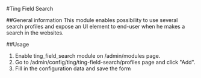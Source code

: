 #Ting Field Search

##General information
This module enables possibility to use several search profiles and expose an UI element to end-user when he makes a search in the websites.

##Usage
1. Enable ting_field_search module on /admin/modules page.
2. Go to /admin/config/ting/ting-field-search/profiles page and click "Add".
3. Fill in the configuration data and save the form
